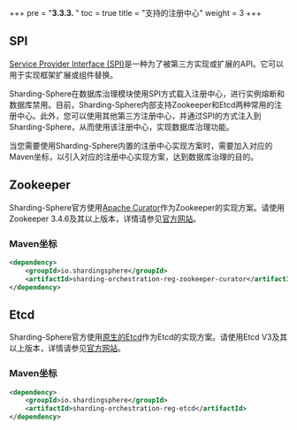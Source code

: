 +++
pre = "<b>3.3.3. </b>"
toc = true
title = "支持的注册中心"
weight = 3
+++


## SPI
[Service Provider Interface (SPI)](https://docs.oracle.com/javase/tutorial/sound/SPI-intro.html)是一种为了被第三方实现或扩展的API。它可以用于实现框架扩展或组件替换。

Sharding-Sphere在数据库治理模块使用SPI方式载入注册中心，进行实例熔断和数据库禁用。目前，Sharding-Sphere内部支持Zookeeper和Etcd两种常用的注册中心。此外，您可以使用其他第三方注册中心，并通过SPI的方式注入到Sharding-Sphere，从而使用该注册中心，实现数据库治理功能。

当您需要使用Sharding-Sphere内置的注册中心实现方案时，需要加入对应的Maven坐标，以引入对应的注册中心实现方案，达到数据库治理的目的。

## Zookeeper

Sharding-Sphere官方使用[Apache Curator](http://curator.apache.org/)作为Zookeeper的实现方案。请使用Zookeeper 3.4.6及其以上版本，详情请参见[官方网站](https://zookeeper.apache.org/)。

### Maven坐标

```xml
<dependency>
    <groupId>io.shardingsphere</groupId>
    <artifactId>sharding-orchestration-reg-zookeeper-curator</artifactId>
</dependency>
```

## Etcd

Sharding-Sphere官方使用[原生的Etcd](https://coreos.com/etcd/)作为Etcd的实现方案。请使用Etcd V3及其以上版本，详情请参见[官方网站](https://coreos.com/etcd/docs/latest)。

### Maven坐标
```xml
<dependency>
    <groupId>io.shardingsphere</groupId>
    <artifactId>sharding-orchestration-reg-etcd</artifactId>
</dependency>
```
